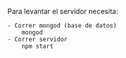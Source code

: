 Para levantar el servidor necesita:

	- Correr mongod (base de datos)
		mongod
	- Correr servidor
		npm start
